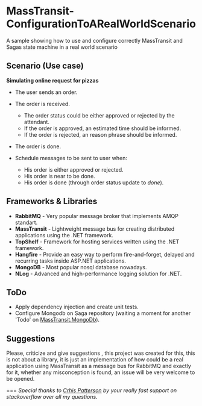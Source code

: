 
# MassTransit-ConfigurationToARealWorldScenario
A sample showing how to use and configure correctly MassTransit and Sagas state machine in a real world scenario


Scenario (Use case)
---
**Simulating online request for pizzas**

* The user sends an order.
* The order is received.
	- The order status could be either approved or rejected by the attendant.
	- If the order is approved, an estimated time should be informed.
	- If the order is rejected, an reason phrase should be informed.

* The order is done.

* Schedule messages to be sent to user when:
	- His order is either approved or rejected.
	- His order is near to be done.
	- His order is done (through order status update to _done_).

Frameworks & Libraries
---
* **RabbitMQ** - Very popular message broker that implements AMQP standart.
* **MassTransit** - Lightweight message bus for creating distributed applications using the .NET framework.
* **TopShelf** - Framework for hosting services written using the .NET framework.
* **Hangfire** - Provide an easy way to perform fire-and-forget, delayed and recurring tasks inside ASP.NET applications.
* **MongoDB** - Most popular nosql database nowadays.
* **NLog** - Advanced and high-performance logging solution for .NET.

ToDo
---
* Apply dependency injection and create unit tests.
* Configure Mongodb on Saga repository (waiting a moment for another 'Todo' on [MassTransit.MongoDb](https://github.com/LiberisLabs/MassTransit.MessageData.MongoDb)).

Suggestions
---
Please, criticize and give suggestions , this project was created for this, this is not about a library, it is just an implementation of how could be a real application using MassTransit as a message bus for RabbitMQ and exactly for it, whether any misconception is found, an issue will be very welcome to be opened.


===
_Special thanks to [Crhis Patterson](https://github.com/phatboyg) by your really fast support on stackoverflow over all my questions._
